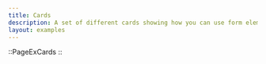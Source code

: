 ```yaml
---
title: Cards
description: A set of different cards showing how you can use form elements in a real world application.
layout: examples
---
```


::PageExCards
::
